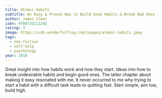 ```yaml
---
title: Atomic Habits
subtitle: An Easy & Proven Way to Build Good Habits & Break Bad Ones
author: James Clear
isbn: 9780735211292
rating: 3
image: https://cdn.wonderfulfrog.com/images/atomic-habits.jpeg
tags:
  - non-fiction
  - self-help
  - psychology
year: 2018
---
```


Great insight into how habits work and how they start. Ideas into how to break undesirable habits and begin good ones. The latter chapter about making it easy resonated with me. It never occurred to me why trying to start a habit with a difficult task leads to quitting fast. Start simple, aim low, build high.
